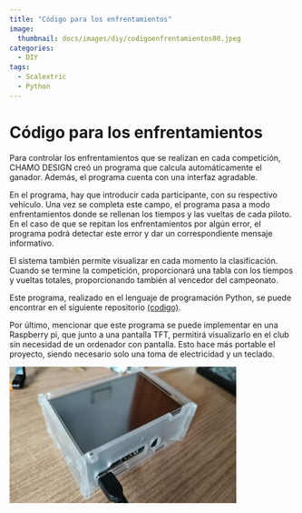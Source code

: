 ```yaml
---
title: "Código para los enfrentamientos"
image: 
  thumbnail: docs/images/diy/codigoenfrentamientos00.jpeg
categories:
  - DIY
tags:
  - Scalextric
  - Python
---
```




# Código para los enfrentamientos

Para controlar los enfrentamientos que se realizan en cada competición, CHAMO DESIGN creó un programa que calcula automáticamente el ganador. Además, el programa cuenta con una interfaz agradable.

En el programa, hay que introducir cada participante, con su respectivo vehículo. Una vez se completa este campo, el programa pasa a modo enfrentamientos donde se rellenan los tiempos y las vueltas de cada piloto. En el caso de que se repitan los enfrentamientos por algún error, el programa podrá detectar este error y dar un correspondiente mensaje informativo.

El sistema también permite visualizar en cada momento la clasificación. Cuando se termine la competición, proporcionará una tabla con los tiempos y vueltas totales, proporcionando también al vencedor del campeonato.

Este programa, realizado en el lenguaje de programación Python, se puede encontrar en el siguiente repositorio [(codigo)](https://github.com/rchamo01/control_scalextric/blob/9e8072c6ec99532988b6dd865ec7aa7ea6a69e32/scalextric_final.py).

Por último, mencionar que este programa se puede implementar en una Raspberry pi, que junto a una pantalla TFT, permitirá visualizarlo en el club sin necesidad de un ordenador con pantalla. Esto hace más portable el proyecto, siendo necesario solo una toma de electricidad y un teclado.

<img src="../docs/images/diy/codigoenfrentamientos01.jpeg" width="400" height="240">


